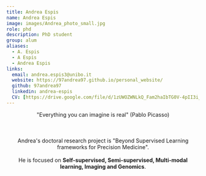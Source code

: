 ```yaml
---
title: Andrea Espis
name: Andrea Espis
image: images/Andrea_photo_small.jpg
role: phd
description: PhD student
group: alum
aliases:
  - A. Espis
  - A Espis
  - Andrea Espis 
links:
  email: andrea.espis3@unibo.it
  website: https://97andrea97.github.io/personal_website/
  github: 97andrea97
  linkedin: andrea-espis
  CV: [https://drive.google.com/file/d/1zUWOZWNLkQ_Fam2haIbTG0V-4pII3i__/view](https://drive.google.com/file/d/1Q8R_GEXt6-Agiwo1oXYVtWuEgxRZUv30/view?usp=sharing)
---
```


<center>"Everything you can imagine is real" (Pablo Picasso)<br><br><br><br>Andrea's doctoral research project is "Beyond Supervised Learning frameworks for Precision Medicine". <br><br>He is focused on <b>Self-supervised, Semi-supervised, Multi-modal learning, Imaging and Genomics</b>.</center>
  
